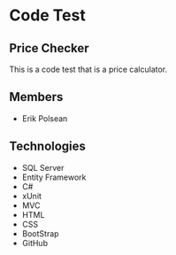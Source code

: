 # Code Test
## Price Checker

This is a code test that is a price calculator.

## Members

+ Erik Polsean

## Technologies

+ SQL Server
+ Entity Framework
+ C#
+ xUnit
+ MVC
+ HTML
+ CSS
+ BootStrap
+ GitHub